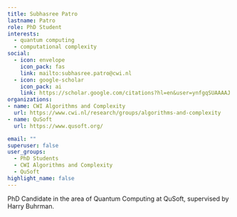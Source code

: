 ```yaml
---
title: Subhasree Patro
lastname: Patro
role: PhD Student
interests:
  - quantum computing
  - computational complexity
social:
  - icon: envelope
    icon_pack: fas
    link: mailto:subhasree.patro@cwi.nl
  - icon: google-scholar
    icon_pack: ai
    link: https://scholar.google.com/citations?hl=en&user=ynfgqSUAAAAJ
organizations:
- name: CWI Algorithms and Complexity
  url: https://www.cwi.nl/research/groups/algorithms-and-complexity
- name: QuSoft
  url: https://www.qusoft.org/

email: ""
superuser: false
user_groups:
  - PhD Students
  - CWI Algorithms and Complexity
  - QuSoft
highlight_name: false
---
```


PhD Candidate in the area of Quantum Computing at QuSoft, supervised by Harry Buhrman.
